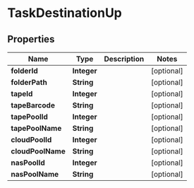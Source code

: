 
# TaskDestinationUp

## Properties
Name | Type | Description | Notes
------------ | ------------- | ------------- | -------------
**folderId** | **Integer** |  |  [optional]
**folderPath** | **String** |  |  [optional]
**tapeId** | **Integer** |  |  [optional]
**tapeBarcode** | **String** |  |  [optional]
**tapePoolId** | **Integer** |  |  [optional]
**tapePoolName** | **String** |  |  [optional]
**cloudPoolId** | **Integer** |  |  [optional]
**cloudPoolName** | **String** |  |  [optional]
**nasPoolId** | **Integer** |  |  [optional]
**nasPoolName** | **String** |  |  [optional]



